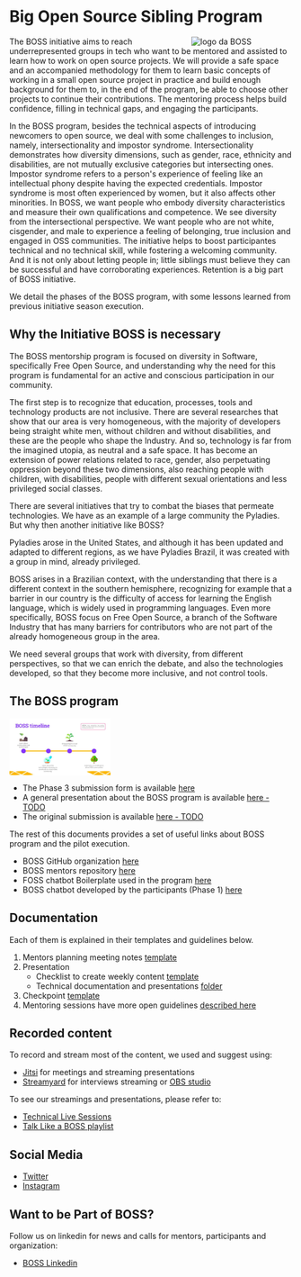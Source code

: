 # Big Open Source Sibling Program

<img align = 'right' alt = "logo da BOSS" src="https://raw.githubusercontent.com/BOSS-BigOpenSourceSibling/BigSister/submission-phase2/identidade_visual/logo-nome-quadrada.png" width = "180"/>

The BOSS initiative aims to reach underrepresented groups in tech who want to be mentored and assisted to learn how to work on open source projects. We will provide a safe space and an accompanied methodology for them to learn basic concepts of working in a small open source project in practice and build enough background for them to, in the end of the program, be able to choose other projects to continue their contributions. The mentoring process helps build confidence, filling in technical gaps, and engaging the participants.

In the BOSS program, besides the technical aspects of introducing newcomers to open source, we deal with some challenges to inclusion, namely,  intersectionality and impostor syndrome. Intersectionality demonstrates how diversity dimensions, such as gender, race,  ethnicity and disabilities, are not mutually exclusive categories but intersecting ones. Impostor syndrome refers to a person's experience of feeling like an intellectual phony despite having the expected credentials. Impostor syndrome is most often experienced by women, but it also affects other minorities.
In BOSS, we want people who embody diversity characteristics and measure their own qualifications and competence. We see diversity from the intersectional perspective. We want people who are not white, cisgender, and male to experience a feeling of belonging, true inclusion and engaged in OSS communities. The initiative helps to boost participantes technical and no technical skill, while fostering a welcoming community. And it is not only about letting people in; little siblings must believe they can be successful and have corroborating experiences. Retention is a big part of BOSS initiative.

We detail the phases of the BOSS program, with some lessons learned from previous initiative season execution.

## Why the Initiative BOSS is necessary

The BOSS mentorship program is focused on diversity in Software, specifically Free Open Source, and understanding why the need for this program is fundamental for an active and conscious participation in our community.

The first step is to recognize that education, processes, tools and technology products are not inclusive. There are several researches that show that our area is very homogeneous, with the majority of developers being straight white men, without children and without disabilities, and these are the people who shape the Industry. And so, technology is far from the imagined utopia, as neutral and a safe space. It has become an extension of power relations related to race, gender, also perpetuating oppression beyond these two dimensions, also reaching people with children, with disabilities, people with different sexual orientations and less privileged social classes.

There are several initiatives that try to combat the biases that permeate technologies. We have as an example of a large community the Pyladies. But why then another initiative like BOSS?

Pyladies arose in the United States, and although it has been updated and adapted to different regions, as we have Pyladies Brazil, it was created with a group in mind, already privileged.

BOSS arises in a Brazilian context, with the understanding that there is a different context in the southern hemisphere, recognizing for example that a barrier in our country is the difficulty of access for learning the English language, which is widely used in programming languages. Even more specifically, BOSS focus  on Free Open Source, a branch of the Software Industry that has many barriers for contributors who are not part of the already homogeneous group in the area.

We need several groups that work with diversity, from different perspectives, so that we can enrich the debate, and also the technologies developed, so that they become more inclusive, and not control tools.

## The BOSS program

<img align = 'center' alt = "Boss timeline" src="https://github.com/BOSS-BigOpenSourceSibling/BigSibling/blob/submission-phase3/gnome_challenge/phase3/img/boss-timeline.png" width = "180"/>






- The Phase 3 submission form is available [here](./gnome_submission_p3.md)
- A general presentation about the BOSS program is available [here - TODO]()
- The original submission is available [here - TODO]()


The rest of this documents provides a set of useful links about BOSS program and the pilot execution.


- BOSS GitHub organization [here](https://github.com/BOSS-BigOpenSourceSibling)
- BOSS mentors repository [here]( https://github.com/BOSS-BigOpenSourceSibling/BigSister)
- FOSS chatbot Boilerplate used in the program [here](https://github.com/lappis-unb/rasa-ptbr-boilerplate)
- BOSS chatbot developed by the participants (Phase 1) [here](https://github.com/BOSS-BigOpenSourceSibling/bot-da-boss)

##  Documentation

Each of them is explained in their templates and guidelines below.

1. Mentors planning meeting notes [template](https://github.com/BOSS-BigOpenSourceSibling/BigSister/blob/main/.github/ISSUE_TEMPLATE/-reuni-o--ata.md)
1. Presentation
    - Checklist to create weekly content [template](https://github.com/BOSS-BigOpenSourceSibling/BigSister/blob/main/.github/ISSUE_TEMPLATE/-conte-do---tema-aqui-.md)
    - Technical documentation and presentations [folder](https://github.com/BOSS-BigOpenSourceSibling/BigSister/tree/main/docs/conteudos)
1. Checkpoint [template](https://github.com/BOSS-BigOpenSourceSibling/BigSister/blob/main/.github/ISSUE_TEMPLATE/-checkpoint--dd-mm-aaaa.md)
1. Mentoring sessions have more open guidelines [described here](https://github.com/BOSS-BigOpenSourceSibling/BigSister/blob/main/mentoria/guia_para_mentoras.md)

## Recorded content

To record and stream most of the content, we used and suggest using:
- [Jitsi](https://meet.jit.si/) for meetings and streaming presentations
- [Streamyard](https://streamyard.com/) for interviews streaming or [OBS studio](https://obsproject.com/)

To see our streamings and presentations, please refer to:
- [Technical Live Sessions](https://www.youtube.com/watch?v=opdGyOUScP8&list=PLFFHHqnY3q2EonAhF5KeIZFPNM40mnmJl)
- [Talk Like  a BOSS playlist](https://www.youtube.com/watch?v=VLYOrJexZGI&list=PLFFHHqnY3q2FLjtGKYuI-V-z9u7jzBOb_)


## Social Media


- [Twitter](https://twitter.com/opensourcesis)
- [Instagram](https://www.instagram.com/open.source.sister/)

## Want to be Part of BOSS?

Follow us on linkedin for news and calls for mentors, participants and organization: 

- [BOSS Linkedin](https://www.linkedin.com/company/big-open-source-sibling/)

